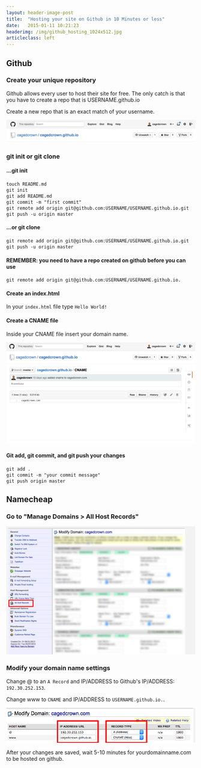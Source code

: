 ```yaml
---
layout: header-image-post
title:  "Hosting your site on Github in 10 Minutes or less"
date:   2015-01-11 10:21:23
headerimg: /img/github_hosting_1024x512.jpg
articleclass: left
---
```


## Github

### Create your unique repository

Github allows every user to host their site for free. The only catch is that you have to create a repo that is USERNAME.github.io

Create a new repo that is an exact match of your username.

<img src="/img/github_io.png" alt="github">

### git init or git clone

#### ...git init

```
touch README.md
git init
git add README.md
git commit -m "first commit"
git remote add origin git@github.com:USERNAME/USERNAME.github.io.git
git push -u origin master
```

#### ...or git clone

```
git remote add origin git@github.com:USERNAME/USERNAME.github.io.git
git push -u origin master
```

#### REMEMBER: you need to have a repo created on github before you can use

```
git remote add origin git@github.com:USERNAME/USERNAME.github.io.
```

#### Create an index.html

In your `index.html` file type `Hello World!`

#### Create a CNAME file

Inside your CNAME file insert your domain name.

<img src="/img/cname.png" alt="cname">

#### Git add, git commit, and git push your changes

```
git add .
git commit -m "your commit message"
git push origin master
```

## Namecheap

### Go to "Manage Domains > All Host Records"

<img src="/img/all_host_records.png" alt="host records">

### Modify your domain name settings

Change @ to an `A Record` and IP/ADDRESS to Github's IP/ADDRESS: `192.30.252.153`.

Change www to `CNAME` and IP/ADDRESS to `USERNAME.github.io.`.

<img src="/img/manage_domain.png" alt="manage domain">

After your changes are saved, wait 5-10 minutes for yourdomainname.com to be hosted on github.
